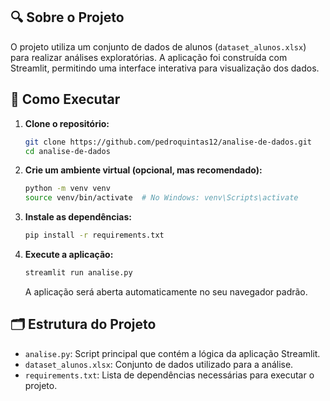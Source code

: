 ## 🔍 Sobre o Projeto

O projeto utiliza um conjunto de dados de alunos (`dataset_alunos.xlsx`) para realizar análises exploratórias. A aplicação foi construída com Streamlit, permitindo uma interface interativa para visualização dos dados.

## 🚀 Como Executar

1. **Clone o repositório:**

   ```bash
   git clone https://github.com/pedroquintas12/analise-de-dados.git
   cd analise-de-dados
   ```

2. **Crie um ambiente virtual (opcional, mas recomendado):**

   ```bash
   python -m venv venv
   source venv/bin/activate  # No Windows: venv\Scripts\activate
   ```

3. **Instale as dependências:**

   ```bash
   pip install -r requirements.txt
   ```

4. **Execute a aplicação:**

   ```bash
   streamlit run analise.py
   ```

   A aplicação será aberta automaticamente no seu navegador padrão.

## 🗂️ Estrutura do Projeto

* `analise.py`: Script principal que contém a lógica da aplicação Streamlit.
* `dataset_alunos.xlsx`: Conjunto de dados utilizado para a análise.
* `requirements.txt`: Lista de dependências necessárias para executar o projeto.

